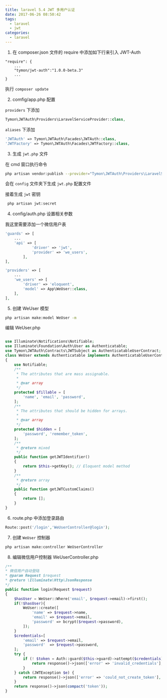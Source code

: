 ```yaml
---
title: laravel 5.4 JWT 多用户认证
date: 2017-06-26 08:50:42
tags:
  - laravel
  - jwt
categories:
  - laravel
---
```



1. 在 composer.json 文件的 require 中添加如下行来引入 JWT-Auth

```
"require": {
    ...
    "tymon/jwt-auth":"1.0.0-beta.3"
    ...
}
```

执行 `composer update`


2. comfig/app.php 配置

`providers` 下添加


```php
Tymon\JWTAuth\Providers\LaravelServiceProvider::class,
```

`aliases` 下添加

```php
'JWTAuth' => Tymon\JWTAuth\Facades\JWTAuth::class,
'JWTFactory' => Tymon\JWTAuth\Facades\JWTFactory::class,
```

3. 生成 `jwt.php` 文件

在 cmd 窗口执行命令

```sh
php artisan vendor:publish --provider="Tymon\JWTAuth\Providers\LaravelServiceProvider"
```


会在 `config` 文件夹下生成 `jwt.php`  配置文件

接着生成 `jwt` 密钥

```sh
 php artisan jwt:secret
```


4. config/auth.php 设置相关参数

我这里需要添加一个微信用户表

```php
'guards' => [
    ...
    'api' => [
            'driver' => 'jwt',
            'provider' => 'we_users',
        ],
],

'providers' => [
    ...
    'we_users' => [
        'driver' => 'eloquent',
        'model' => App\WeUser::class,
    ],
],
```


5. 创建 WeUser 模型

```sh
php artisan make:model WeUser -m
```

编辑 WeUser.php

```php

use Illuminate\Notifications\Notifiable;
use Illuminate\Foundation\Auth\User as Authenticatable;
use Tymon\JWTAuth\Contracts\JWTSubject as AuthenticatableUserContract;
class WeUser extends Authenticatable implements AuthenticatableUserContract
{
    use Notifiable;
    /**
     * The attributes that are mass assignable.
     *
     * @var array
     */
    protected $fillable = [
        'name', 'email', 'password',
    ];
    /**
     * The attributes that should be hidden for arrays.
     *
     * @var array
     */
    protected $hidden = [
        'password', 'remember_token',
    ];
    /**
     * @return mixed
     */
    public function getJWTIdentifier()
    {
        return $this->getKey(); // Eloquent model method
    }
    /**
     * @return array
     */
    public function getJWTCustomClaims()
    {
        return [];
    }
}
```


6. route.php 中添加登录路由


```php
Route::post('/login','WeUserController@login');
```

7. 创建 `WeUser` 控制器

```sh
php artisan make:controller WeUserController
```

8. 编辑微信用户控制器 WeUserController.php

```php
/**
* 微信用户自动登陆
* @param Request $request
* @return \Illuminate\Http\JsonResponse
*/
public function login(Request $request)
{
    $hasUser = WeUser::Where('email', $request->email)->first();
    if(!$hasUser){
        WeUser::create([
            'name' => $request->name,
            'email' => $request->email,
            'password' => bcrypt($request->password),
        ]);
    }
    $credentials=[
        'email' => $request->email,
        'password'  => $request->password,
    ];
    try {
        if (! $token = Auth::guard($this->guard)->attempt($credentials)) {
            return response()->json(['error' => 'invalid_credentials'], 401);
        }
    } catch (JWTException $e) {
        return response()->json(['error' => 'could_not_create_token'], 500);
    }
    return response()->json(compact('token'));
}

```

